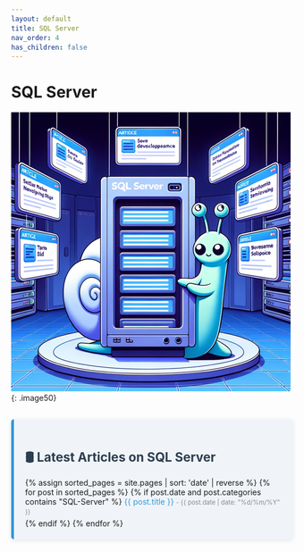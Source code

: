 ```yaml
---
layout: default
title: SQL Server
nav_order: 4
has_children: false
---
```

# SQL Server

![Alt text](../assets/2023/SQL-Server_500.png){: .image50}




<div style="background-color: #f0f4f8; border-left: 5px solid #3498db; padding: 20px; margin-top: 30px; border-radius: 5px; box-shadow: 0 2px 8px rgba(0, 0, 0, 0.1);">
  <h2 style="font-size: 1.6em; color: #2c3e50; margin-bottom: 15px;">🛢️ Latest Articles on SQL Server</h2>
    {% assign sorted_pages = site.pages | sort: 'date' | reverse %}
    {% for post in sorted_pages %}
      {% if post.date and post.categories contains "SQL-Server" %}
          <a href="{{ post.url }}" style="font-size: 1em; color: #3498db; text-decoration: none; transition: color 0.3s ease;">
            {{ post.title }}
          </a>
          <span style="font-size: 0.8em; color: #888;"> - {{ post.date | date: "%d/%m/%Y" }}</span>
          <div style="height: 5px;"></div> <!-- Custom small space -->
      {% endif %}
    {% endfor %}
</div>
